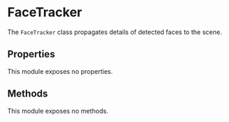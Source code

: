 # FaceTracker

The `FaceTracker` class propagates details of detected faces to the scene.

## Properties

This module exposes no properties.

## Methods

This module exposes no methods.

